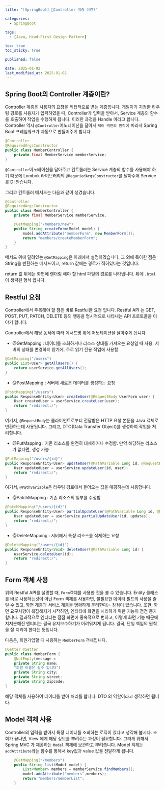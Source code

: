 ```yaml
---
title: "[SpringBoot] Controller 계층 이란?"

categories:
  - SpringBoot
  
tags:
  - [Java, Head-First Design Pattern]

toc: true
toc_sticky: true

published: false

date: 2025-01-02
last_modified_at: 2025-01-02
---
```


## Spring Boot의 Controller 계층이란?

Controller 계층은 사용자의 요청을 직접적으로 받는 계층입니다. 개발자가 지정한 라우팅 경로를 사용자가 입력하였을 때, Controller가 입력을 받아서, Service 계층의 함수를 호출하여 작업을 수행하게 됩니다. 이러한 과정을 Handle 이라고 합니다. Controller 역시 `@Controller`어노테이션을 달아서 `제어 역전의 원칙`에 따라서 Spring Boot 프레임워크가 자동으로 만들어주게 합니다.

```java
@Controller
@RequiredArgsConstructor
public class MemberController {
    private final MemberService memberService;
}
```

`@Controller`어노테이션을 달아주고 컨트롤러는 Service 계층의 함수를 사용해야 하기 때문에 Lombok 라이브러리의 `@RequriedArgsConstructor`를 달아주어 Service 를 DI 받습니다.

그리고 컨트롤러 메서드는 다음과 같이 생겼습니다.

```java
@Controller
@RequiredArgsConstructor
public class MemberController {
    private final MemberService memberService;

    @GetMapping("/members/new")
    public String createForm(Model model) {
        model.addAttribute("memberForm", new MemberForm());
        return "members/createMemberForm";
    }
}
```

메서드 위에 달려있는 `@GetMapping`은 아래에서 설명하겠습니다. 그 외에 특이한 점은 String을 반환하는 메서드이고, return 값에는 경로가 적혀있다는 것입니다.

return 값 뒤에는 화면에 렌더링 해야 할 html 파일의 경로를 나타냅니다. 뒤에 `.html` 이 생략된 형식 입니다.

## Restful 요청

Controller에서 주목해야 할 점은 바로 Restful한 요청 입니다. Restful API 는 GET, POST, PUT, PATCH, DELETE 등의 행동을 명시적으로 나타내는 API 프로토콜을 이야기 합니다.

Controller에서 해당 동작에 따라 메서드명 위에 어노테이션을 달아주게 됩니다.

- @GetMapping : 데이터를 조회하거나 리소스 상태를 가져오는 요청일 때 사용, 서버의 상태를 변경하지 않기에, 주로 읽기 전용 작업에 사용함

```java
@GetMapping("/users")
public List<User> getAllUsers() {
    return userService.getAllUsers();
}
```

- @PostMapping : 서버에 새로운 데이터를 생성하는 요청

```java
@PostMapping("/users")
public ResponseEntity<User> createUser(@RequestBody UserForm user) {
    User createdUser = userService.createUser(user);
    return "redirect:/";
}
```

여기서, `@RequestBody`는 클라이언트로부터 전달받은 HTTP 요청 본문을 Java 객체로 변환하는데 사용됩니다. 그리고, DTO(Data Transfer Object)를 생성하여 작업을 처리합니다.

- @PutMapping : 기존 리소스를 완전히 대체하거나 수정함. 만약 해당하는 리소스가 없다면, 생성 가능

```java
@PutMapping("/users/{id}")
public ResponseEntity<User> updateUser(@PathVariable Long id, @RequestBody User user) {
    User updatedUser = userService.updateUser(id, user);
    return "redirect:/";
}
```

여기서, `@PathVariable`은 라우팅 경로에서 들어오는 값을 매핑하는데 사용합니다.

- @PatchMapping : 기존 리소스의 일부를 수정함

```java
@PatchMapping("/users/{id}")
public ResponseEntity<User> partialUpdateUser(@PathVariable Long id, @RequestBody Map<String, Object> updates) {
    User updatedUser = userService.partialUpdateUser(id, updates);
    return "redirect:/";
}
```

- @DeleteMapping : 서버에서 특정 리소스를 삭제하는 요청

```java
@DeleteMapping("/users/{id}")
public ResponseEntity<Void> deleteUser(@PathVariable Long id) {
    userService.deleteUser(id);
    return "redirect:/";
}
```


##  Form 객체 사용

위의 Restful API를 설명할 때, `Form`객체를 사용한 것을 볼 수 있습니다. Entity 클래스를 바로 사용하는것이 아닌 Form 객체를 사용하면, 불필요한 데이터 필드의 사용을 줄일 수 있고, 화면 계층과 서비스 계층을 명확하게 분리한다는 장점이 있습니다. 또한, 화면 요구사항이 복잡해지기 시작하면, 엔티티에 화면을 처리하기 위한 기능이 점점 증가합니다. 결과적으로 엔티티는 점점 화면에 종속적으로 변하고, 이렇게 화면 기능 때문에 지저분해진 엔티티는 결국 유지보수하기가 어려워지게 됩니다. 결국, 단일 책임의 원칙을 잘 지켜야 한다는 뜻입니다.

다음은, 회원가입할 때 사용하는 `MemberForm` 객체입니다.
```java
@Getter @Setter
public class MemberForm {
	@NotEmpty(message =
	private String name;
	"회원 이름은 필수 입니다")
	private String city;
	private String street;
	private String zipcode;
}
```

해당 객체를 사용하여 데이터를 받아 처리를 합니다. DTO 의 역할이라고 생각하면 됩니다.

## Model 객체 사용

Controller의 입력을 받아서 특정 데이터를 조회하는 로직이 있다고 생각해 봅시다. 조회가 끝나면, View 에게 해당 정보를 뿌려주는 과정이 필요합니다. 그러게 위해서 Spring MVC 가 제공하는 `Model` 객체에 보관하고 뿌려줍니다. Model 객체는 `addAttribute`라는 함수를 통해서 key값과 value 값을 전달하게 됩니다.

```java
    @GetMapping("/members")
    public String list(Model model) {
        List<Member> members = memberService.findMembers();
        model.addAttribute("members",members);
        return "members/memberList";
    }
```




